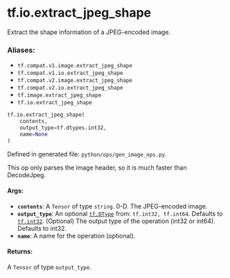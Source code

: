 <div itemscope itemtype="http://developers.google.com/ReferenceObject">
<meta itemprop="name" content="tf.io.extract_jpeg_shape" />
<meta itemprop="path" content="Stable" />
</div>

# tf.io.extract_jpeg_shape

Extract the shape information of a JPEG-encoded image.

### Aliases:

* `tf.compat.v1.image.extract_jpeg_shape`
* `tf.compat.v1.io.extract_jpeg_shape`
* `tf.compat.v2.image.extract_jpeg_shape`
* `tf.compat.v2.io.extract_jpeg_shape`
* `tf.image.extract_jpeg_shape`
* `tf.io.extract_jpeg_shape`

``` python
tf.io.extract_jpeg_shape(
    contents,
    output_type=tf.dtypes.int32,
    name=None
)
```



Defined in generated file: `python/ops/gen_image_ops.py`.

<!-- Placeholder for "Used in" -->

This op only parses the image header, so it is much faster than DecodeJpeg.

#### Args:


* <b>`contents`</b>: A `Tensor` of type `string`. 0-D. The JPEG-encoded image.
* <b>`output_type`</b>: An optional <a href="../../tf/dtypes/DType.md"><code>tf.DType</code></a> from: `tf.int32, tf.int64`. Defaults to <a href="../../tf.md#int32"><code>tf.int32</code></a>.
  (Optional) The output type of the operation (int32 or int64).
  Defaults to int32.
* <b>`name`</b>: A name for the operation (optional).


#### Returns:

A `Tensor` of type `output_type`.
